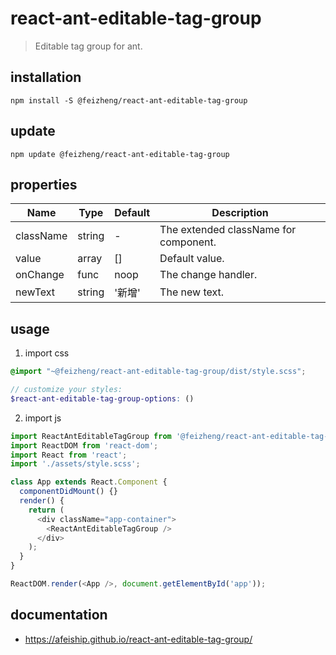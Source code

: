 # react-ant-editable-tag-group
> Editable tag group for ant.

## installation
```shell
npm install -S @feizheng/react-ant-editable-tag-group
```

## update
```shell
npm update @feizheng/react-ant-editable-tag-group
```

## properties
| Name      | Type   | Default | Description                           |
| --------- | ------ | ------- | ------------------------------------- |
| className | string | -       | The extended className for component. |
| value     | array  | []      | Default value.                        |
| onChange  | func   | noop    | The change handler.                   |
| newText   | string | '新增'  | The new text.                         |


## usage
1. import css
  ```scss
  @import "~@feizheng/react-ant-editable-tag-group/dist/style.scss";

  // customize your styles:
  $react-ant-editable-tag-group-options: ()
  ```
2. import js
  ```js
  import ReactAntEditableTagGroup from '@feizheng/react-ant-editable-tag-group';
  import ReactDOM from 'react-dom';
  import React from 'react';
  import './assets/style.scss';

  class App extends React.Component {
    componentDidMount() {}
    render() {
      return (
        <div className="app-container">
          <ReactAntEditableTagGroup />
        </div>
      );
    }
  }

  ReactDOM.render(<App />, document.getElementById('app'));

  ```

## documentation
- https://afeiship.github.io/react-ant-editable-tag-group/
